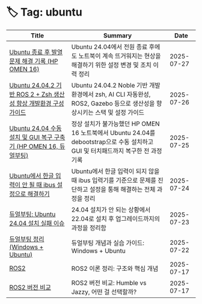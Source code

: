 # 🏷️ Tag: ubuntu

| Title | Summary | Date |
|-------|---------|------|
| [Ubuntu 종료 후 발열 문제 해결 기록 (HP OMEN 16)](https://github.com/MinHyeok-lee1/TIL/blob/main/2025/07/27-issueUbuntuHeating.md) | Ubuntu 24.04에서 전원 종료 후에도 노트북이 계속 뜨거워지는 현상을 해결하기 위한 설정 변경 및 조치 이력 정리 | 2025-07-27 |
| [Ubuntu 24.04.2 기반 ROS 2 + Zsh 생산성 향상 개발환경 구성 가이드](https://github.com/MinHyeok-lee1/TIL/blob/main/2025/07/26-ubuntuDevTools.md) | Ubuntu 24.04.2 Noble 기반 개발환경에서 zsh, AI CLI 자동완성, ROS2, Gazebo 등으로 생산성을 향상시키는 스택 및 설정 가이드 | 2025-07-26 |
| [Ubuntu 24.04 수동 설치 및 GUI 복구 구축기 (HP OMEN 16, 듀얼부팅)](https://github.com/MinHyeok-lee1/TIL/blob/main/2025/07/25-issueUbuntuInstall.md) | 정상 설치가 불가능했던 HP OMEN 16 노트북에서 Ubuntu 24.04를 debootstrap으로 수동 설치하고 GUI 및 터치패드까지 복구한 전 과정 기록 | 2025-07-25 |
| [Ubuntu에서 한글 입력이 안 될 때 ibus 설정으로 해결하기](https://github.com/MinHyeok-lee1/TIL/blob/main/2025/07/24-issueUbuntuHangul.md) | Ubuntu에서 한글 입력이 되지 않을 때 ibus 입력기를 기준으로 문제를 진단하고 설정을 통해 해결하는 전체 과정을 정리 | 2025-07-24 |
| [듀얼부팅: Ubuntu 24.04 설치 실패 이슈](https://github.com/MinHyeok-lee1/TIL/blob/main/2025/07/23-issueDualBoot.md) | 24.04 설치가 안 되는 상황에서 22.04로 설치 후 업그레이드까지의 과정을 정리함 | 2025-07-23 |
| [듀얼부팅 정리(Windows + Ubuntu)](https://github.com/MinHyeok-lee1/TIL/blob/main/2025/07/22-DualBoot.md) | 듀얼부팅 개념과 실습 가이드: Windows + Ubuntu | 2025-07-22 |
| [ROS2](https://github.com/MinHyeok-lee1/TIL/blob/main/2025/07/19-Ros.md) | ROS2 이론 정리: 구조와 핵심 개념 | 2025-07-17 |
| [ROS2 버전 비교](https://github.com/MinHyeok-lee1/TIL/blob/main/2025/07/20-RosVersion.md) | ROS2 버전 비교: Humble vs Jazzy, 어떤 걸 선택할까? | 2025-07-17 |
